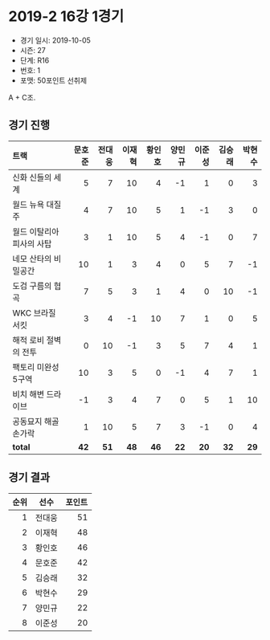 # 2019-2 16강 1경기

- 경기 일시: 2019-10-05
- 시즌: 27
- 단계: R16
- 번호: 1
- 포맷: 50포인트 선취제



A + C조.

## 경기 진행

| 트랙 | 문호준 | 전대웅 | 이재혁 | 황인호 | 양민규 | 이준성 | 김승래 | 박현수 |
|:---|---:|---:|---:|---:|---:|---:|---:|---:|
| 신화 신들의 세계 | 5 | 7 | 10 | 4 | -1 | 1 | 0 | 3 |
| 월드 뉴욕 대질주 | 4 | 7 | 10 | 5 | 1 | -1 | 3 | 0 |
| 월드 이탈리아 피사의 사탑 | 3 | 1 | 10 | 5 | 4 | -1 | 0 | 7 |
| 네모 산타의 비밀공간 | 10 | 1 | 3 | 4 | 0 | 5 | 7 | -1 |
| 도검 구름의 협곡 | 7 | 5 | 3 | 1 | 4 | 0 | 10 | -1 |
| WKC 브라질 서킷 | 3 | 4 | -1 | 10 | 7 | 1 | 0 | 5 |
| 해적 로비 절벽의 전투 | 0 | 10 | -1 | 3 | 5 | 7 | 4 | 1 |
| 팩토리 미완성 5구역 | 10 | 3 | 5 | 0 | -1 | 4 | 7 | 1 |
| 비치 해변 드라이브 | -1 | 3 | 4 | 7 | 0 | 5 | 1 | 10 |
| 공동묘지 해골 손가락 | 1 | 10 | 5 | 7 | 3 | -1 | 0 | 4 |
| __total__ | __42__ | __51__ | __48__ | __46__ | __22__ | __20__ | __32__ | __29__ |




## 경기 결과

| 순위 | 선수 | 포인트 |
|---:|:---:|---:|
| 1 | 전대웅 | 51 |
| 2 | 이재혁 | 48 |
| 3 | 황인호 | 46 |
| 4 | 문호준 | 42 |
| 5 | 김승래 | 32 |
| 6 | 박현수 | 29 |
| 7 | 양민규 | 22 |
| 8 | 이준성 | 20 |


